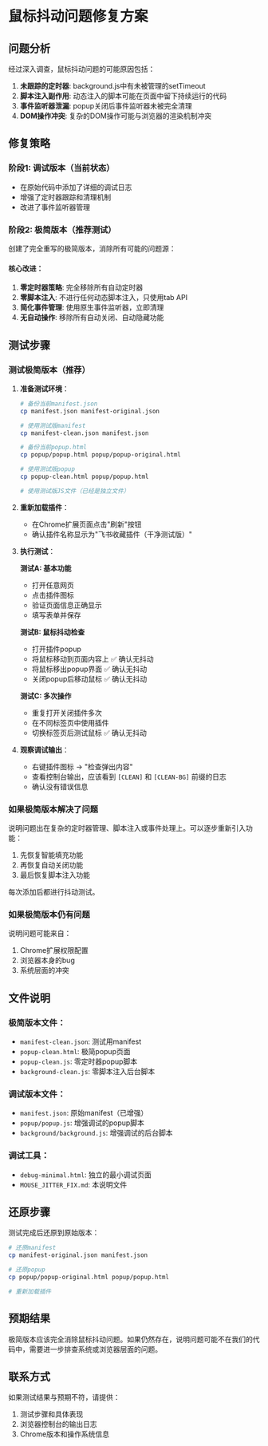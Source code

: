 # 鼠标抖动问题修复方案

## 问题分析

经过深入调查，鼠标抖动问题的可能原因包括：

1. **未跟踪的定时器**: background.js中有未被管理的setTimeout
2. **脚本注入副作用**: 动态注入的脚本可能在页面中留下持续运行的代码
3. **事件监听器泄漏**: popup关闭后事件监听器未被完全清理
4. **DOM操作冲突**: 复杂的DOM操作可能与浏览器的渲染机制冲突

## 修复策略

### 阶段1: 调试版本（当前状态）
- 在原始代码中添加了详细的调试日志
- 增强了定时器跟踪和清理机制
- 改进了事件监听器管理

### 阶段2: 极简版本（推荐测试）
创建了完全重写的极简版本，消除所有可能的问题源：

#### 核心改进：
1. **零定时器策略**: 完全移除所有自动定时器
2. **零脚本注入**: 不进行任何动态脚本注入，只使用tab API
3. **简化事件管理**: 使用原生事件监听器，立即清理
4. **无自动操作**: 移除所有自动关闭、自动隐藏功能

## 测试步骤

### 测试极简版本（推荐）

1. **准备测试环境**：
   ```bash
   # 备份当前manifest.json
   cp manifest.json manifest-original.json
   
   # 使用测试版manifest
   cp manifest-clean.json manifest.json
   
   # 备份当前popup.html
   cp popup/popup.html popup/popup-original.html
   
   # 使用测试版popup
   cp popup-clean.html popup/popup.html
   
   # 使用测试版JS文件（已经是独立文件）
   ```

2. **重新加载插件**：
   - 在Chrome扩展页面点击"刷新"按钮
   - 确认插件名称显示为"飞书收藏插件（干净测试版）"

3. **执行测试**：
   
   **测试A: 基本功能**
   - 打开任意网页
   - 点击插件图标
   - 验证页面信息正确显示
   - 填写表单并保存
   
   **测试B: 鼠标抖动检查**
   - 打开插件popup
   - 将鼠标移动到页面内容上 ✅ 确认无抖动
   - 将鼠标移出popup界面 ✅ 确认无抖动
   - 关闭popup后移动鼠标 ✅ 确认无抖动
   
   **测试C: 多次操作**
   - 重复打开关闭插件多次
   - 在不同标签页中使用插件
   - 切换标签页后测试鼠标 ✅ 确认无抖动

4. **观察调试输出**：
   - 右键插件图标 → "检查弹出内容"
   - 查看控制台输出，应该看到 `[CLEAN]` 和 `[CLEAN-BG]` 前缀的日志
   - 确认没有错误信息

### 如果极简版本解决了问题

说明问题出在复杂的定时器管理、脚本注入或事件处理上。可以逐步重新引入功能：

1. 先恢复智能填充功能
2. 再恢复自动关闭功能
3. 最后恢复脚本注入功能

每次添加后都进行抖动测试。

### 如果极简版本仍有问题

说明问题可能来自：
1. Chrome扩展权限配置
2. 浏览器本身的bug
3. 系统层面的冲突

## 文件说明

### 极简版本文件：
- `manifest-clean.json`: 测试用manifest
- `popup-clean.html`: 极简popup页面
- `popup-clean.js`: 零定时器popup脚本
- `background-clean.js`: 零脚本注入后台脚本

### 调试版本文件：
- `manifest.json`: 原始manifest（已增强）
- `popup/popup.js`: 增强调试的popup脚本
- `background/background.js`: 增强调试的后台脚本

### 调试工具：
- `debug-minimal.html`: 独立的最小调试页面
- `MOUSE_JITTER_FIX.md`: 本说明文件

## 还原步骤

测试完成后还原到原始版本：

```bash
# 还原manifest
cp manifest-original.json manifest.json

# 还原popup
cp popup/popup-original.html popup/popup.html

# 重新加载插件
```

## 预期结果

极简版本应该完全消除鼠标抖动问题。如果仍然存在，说明问题可能不在我们的代码中，需要进一步排查系统或浏览器层面的问题。

## 联系方式

如果测试结果与预期不符，请提供：
1. 测试步骤和具体表现
2. 浏览器控制台的输出日志
3. Chrome版本和操作系统信息